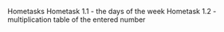 Hometasks
Hometask 1.1 - the days of the week
Hometask 1.2 - multiplication table of the entered number
 
